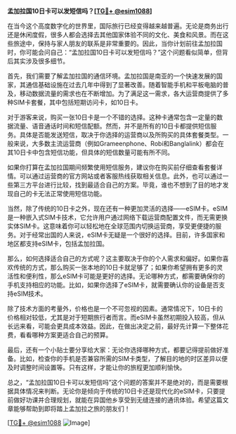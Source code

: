 **孟加拉国10日卡可以发短信吗？[[TG💪+ @esim1088](https://t.me/s/esim1088)]**

在当今这个高度数字化的世界里，国际旅行已经变得越来越普遍。无论是商务出行还是休闲度假，很多人都会选择去其他国家体验不同的文化、美食和风景。而在这些旅途中，保持与家人朋友的联系是非常重要的。因此，当你计划前往孟加拉国时，你可能会问自己：“孟加拉国10日卡可以发短信吗？”这个问题看似简单，但背后其实涉及很多细节。

首先，我们需要了解孟加拉国的通信环境。孟加拉国是南亚的一个快速发展的国家，其通信基础设施在过去几年中得到了显著改善。随着智能手机和平板电脑的普及，移动数据流量的需求也在不断增加。为了满足这一需求，各大运营商提供了多种SIM卡套餐，其中包括短期访问卡，如10日卡。

对于游客来说，购买一张10日卡是一个不错的选择。这种卡通常包含一定量的数据流量、语音通话时间和短信配额。然而，并不是所有的10日卡都提供短信服务。具体是否能发送短信，取决于你选择的运营商以及所购买的具体套餐类型。一般来说，大多数主流运营商（例如Grameenphone、Robi和Banglalink）都会在其10日卡中包含短信功能，但具体的短信数量可能有所不同。

如果你打算在孟加拉国期间频繁使用短信服务，建议你在购买前仔细查看套餐详情。可以通过运营商的官方网站或者客服热线获取相关信息。此外，也可以通过一些第三方平台进行比较，找到最适合自己的方案。毕竟，谁也不想到了目的地才发现自己的卡无法正常使用短信功能。

当然，除了传统的10日卡之外，现在还有一种更加灵活的选择——eSIM卡。eSIM是一种嵌入式SIM卡技术，它允许用户通过网络下载运营商配置文件，而无需更换实体SIM卡。这意味着你可以轻松地在全球范围内切换运营商，享受更便捷的服务。对于经常出国的人来说，eSIM卡无疑是一个很好的选择。目前，许多国家和地区都支持eSIM卡，包括孟加拉国。

那么，如何选择适合自己的方式呢？这主要取决于你的个人需求和偏好。如果你喜欢传统的方式，那么购买一张本地的10日卡就足够了；如果你希望拥有更多的灵活性和便利性，那么eSIM卡可能是更好的选择。无论哪种方式，都需要确保你的手机支持相应的功能。比如，如果你选择了eSIM卡，就需要确认你的设备是否支持eSIM技术。

除了技术方面的考量外，价格也是一个不可忽视的因素。通常情况下，10日卡的价格相对较低，尤其是对于短期旅行者而言。而eSIM卡虽然初期投入较高，但从长远来看，可能会更具成本效益。因此，在做出决定之前，最好先计算一下整体花费，看看哪种方案更适合自己的预算。

最后，还有一个小贴士要分享给大家：无论你选择哪种方式，都要记得提前做好准备。比如，检查你的手机是否兼容所需的SIM卡类型，了解目的地的时区差异以便及时调整时间设置等。只有这样，才能让你的旅程更加顺利愉快。

总之，“孟加拉国10日卡可以发短信吗”这个问题的答案并不是绝对的，而是需要根据具体情况来判断。无论你是倾向于传统的10日卡还是现代化的eSIM卡，只要提前做好功课并合理规划，就能在异国他乡享受到无缝连接的通讯体验。希望这篇文章能够帮助到即将踏上孟加拉之旅的朋友们！

[[TG💪+ @esim1088](https://t.me/s/esim1088) ![Image](https://i.postimg.cc/4NQfJmqS/Snipaste-2025-05-13-00-14-12.png)]